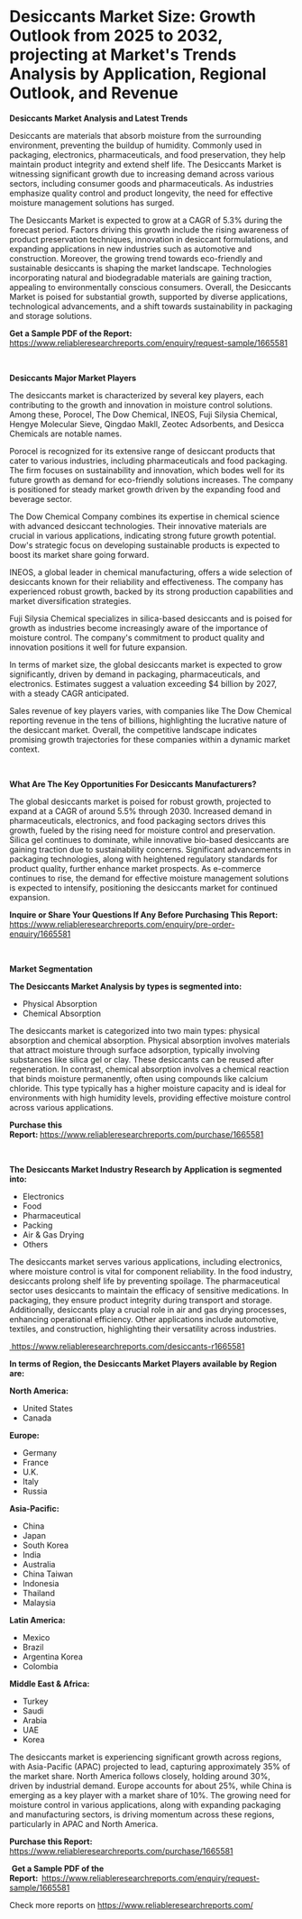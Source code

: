<p><h1>Desiccants Market Size: Growth Outlook from 2025 to 2032, projecting at Market's Trends Analysis by Application, Regional Outlook, and Revenue</h1></p><p><strong>Desiccants Market Analysis and Latest Trends</strong></p>
<p><p>Desiccants are materials that absorb moisture from the surrounding environment, preventing the buildup of humidity. Commonly used in packaging, electronics, pharmaceuticals, and food preservation, they help maintain product integrity and extend shelf life. The Desiccants Market is witnessing significant growth due to increasing demand across various sectors, including consumer goods and pharmaceuticals. As industries emphasize quality control and product longevity, the need for effective moisture management solutions has surged.</p><p>The Desiccants Market is expected to grow at a CAGR of 5.3% during the forecast period. Factors driving this growth include the rising awareness of product preservation techniques, innovation in desiccant formulations, and expanding applications in new industries such as automotive and construction. Moreover, the growing trend towards eco-friendly and sustainable desiccants is shaping the market landscape. Technologies incorporating natural and biodegradable materials are gaining traction, appealing to environmentally conscious consumers. Overall, the Desiccants Market is poised for substantial growth, supported by diverse applications, technological advancements, and a shift towards sustainability in packaging and storage solutions.</p></p>
<p><strong>Get a Sample PDF of the Report:&nbsp;</strong> <a href="https://www.reliableresearchreports.com/enquiry/request-sample/1665581?utm_campaign=2202&utm_medium=2&utm_source=Github&utm_content=ia&utm_term=31032025&utm_id=desiccants">https://www.reliableresearchreports.com/enquiry/request-sample/1665581</a></p>
<p>&nbsp;</p>
<p><strong>Desiccants Major Market Players</strong></p>
<p><p>The desiccants market is characterized by several key players, each contributing to the growth and innovation in moisture control solutions. Among these, Porocel, The Dow Chemical, INEOS, Fuji Silysia Chemical, Hengye Molecular Sieve, Qingdao Makll, Zeotec Adsorbents, and Desicca Chemicals are notable names.</p><p>Porocel is recognized for its extensive range of desiccant products that cater to various industries, including pharmaceuticals and food packaging. The firm focuses on sustainability and innovation, which bodes well for its future growth as demand for eco-friendly solutions increases. The company is positioned for steady market growth driven by the expanding food and beverage sector.</p><p>The Dow Chemical Company combines its expertise in chemical science with advanced desiccant technologies. Their innovative materials are crucial in various applications, indicating strong future growth potential. Dow's strategic focus on developing sustainable products is expected to boost its market share going forward.</p><p>INEOS, a global leader in chemical manufacturing, offers a wide selection of desiccants known for their reliability and effectiveness. The company has experienced robust growth, backed by its strong production capabilities and market diversification strategies.</p><p>Fuji Silysia Chemical specializes in silica-based desiccants and is poised for growth as industries become increasingly aware of the importance of moisture control. The company's commitment to product quality and innovation positions it well for future expansion.</p><p>In terms of market size, the global desiccants market is expected to grow significantly, driven by demand in packaging, pharmaceuticals, and electronics. Estimates suggest a valuation exceeding $4 billion by 2027, with a steady CAGR anticipated.</p><p>Sales revenue of key players varies, with companies like The Dow Chemical reporting revenue in the tens of billions, highlighting the lucrative nature of the desiccant market. Overall, the competitive landscape indicates promising growth trajectories for these companies within a dynamic market context.</p></p>
<p>&nbsp;</p>
<p><strong>What Are The Key Opportunities For Desiccants Manufacturers?</strong></p>
<p><p>The global desiccants market is poised for robust growth, projected to expand at a CAGR of around 5.5% through 2030. Increased demand in pharmaceuticals, electronics, and food packaging sectors drives this growth, fueled by the rising need for moisture control and preservation. Silica gel continues to dominate, while innovative bio-based desiccants are gaining traction due to sustainability concerns. Significant advancements in packaging technologies, along with heightened regulatory standards for product quality, further enhance market prospects. As e-commerce continues to rise, the demand for effective moisture management solutions is expected to intensify, positioning the desiccants market for continued expansion.</p></p>
<p><strong>Inquire or Share Your Questions If Any Before Purchasing This Report:</strong> <a href="https://www.reliableresearchreports.com/enquiry/pre-order-enquiry/1665581?utm_campaign=2202&utm_medium=2&utm_source=Github&utm_content=ia&utm_term=31032025&utm_id=desiccants">https://www.reliableresearchreports.com/enquiry/pre-order-enquiry/1665581</a></p>
<p>&nbsp;</p>
<p><strong>Market Segmentation</strong></p>
<p><strong>The Desiccants Market Analysis by types is segmented into:</strong></p>
<p><ul><li>Physical Absorption</li><li>Chemical Absorption</li></ul></p>
<p><p>The desiccants market is categorized into two main types: physical absorption and chemical absorption. Physical absorption involves materials that attract moisture through surface adsorption, typically involving substances like silica gel or clay. These desiccants can be reused after regeneration. In contrast, chemical absorption involves a chemical reaction that binds moisture permanently, often using compounds like calcium chloride. This type typically has a higher moisture capacity and is ideal for environments with high humidity levels, providing effective moisture control across various applications.</p></p>
<p><strong>Purchase this Report:&nbsp;</strong><a href="https://www.reliableresearchreports.com/purchase/1665581?utm_campaign=2202&utm_medium=2&utm_source=Github&utm_content=ia&utm_term=31032025&utm_id=desiccants">https://www.reliableresearchreports.com/purchase/1665581</a></p>
<p>&nbsp;</p>
<p><strong>The Desiccants Market Industry Research by Application is segmented into:</strong></p>
<p><ul><li>Electronics</li><li>Food</li><li>Pharmaceutical</li><li>Packing</li><li>Air & Gas Drying</li><li>Others</li></ul></p>
<p><p>The desiccants market serves various applications, including electronics, where moisture control is vital for component reliability. In the food industry, desiccants prolong shelf life by preventing spoilage. The pharmaceutical sector uses desiccants to maintain the efficacy of sensitive medications. In packaging, they ensure product integrity during transport and storage. Additionally, desiccants play a crucial role in air and gas drying processes, enhancing operational efficiency. Other applications include automotive, textiles, and construction, highlighting their versatility across industries.</p></p>
<p><a href="https://www.reliableresearchreports.com/desiccants-r1665581?utm_campaign=2202&utm_medium=2&utm_source=Github&utm_content=ia&utm_term=31032025&utm_id=desiccants">&nbsp;https://www.reliableresearchreports.com/desiccants-r1665581</a></p>
<p><strong>In terms of Region, the Desiccants Market Players available by Region are:</strong></p>
<p>
    <p> <strong> North America: </strong>
        <ul>
            <li>United States</li>
            <li>Canada</li>
        </ul>
        </p> 
    <p> <strong> Europe: </strong>
        <ul>
            <li>Germany</li>
            <li>France</li>
            <li>U.K.</li>
            <li>Italy</li>
            <li>Russia</li>
        </ul>
        </p> 
    <p> <strong> Asia-Pacific: </strong>
        <ul>
            <li>China</li>
            <li>Japan</li>
            <li>South Korea</li>
            <li>India</li>
            <li>Australia</li>
            <li>China Taiwan</li>
            <li>Indonesia</li>
            <li>Thailand</li>
            <li>Malaysia</li>
        </ul>
        </p> 
    <p> <strong> Latin America: </strong>
        <ul>
            <li>Mexico</li>
            <li>Brazil</li>
            <li>Argentina Korea</li>
            <li>Colombia</li>
        </ul>
        </p> 
    <p> <strong> Middle East & Africa: </strong>
        <ul>
            <li>Turkey</li>
            <li>Saudi</li>
            <li>Arabia</li>
            <li>UAE</li>
            <li>Korea</li>
        </ul>
    </p>
    </p>
<p><p>The desiccants market is experiencing significant growth across regions, with Asia-Pacific (APAC) projected to lead, capturing approximately 35% of the market share. North America follows closely, holding around 30%, driven by industrial demand. Europe accounts for about 25%, while China is emerging as a key player with a market share of 10%. The growing need for moisture control in various applications, along with expanding packaging and manufacturing sectors, is driving momentum across these regions, particularly in APAC and North America.</p></p>
<p><strong>Purchase this Report: </strong><a href="https://www.reliableresearchreports.com/purchase/1665581?utm_campaign=2202&utm_medium=2&utm_source=Github&utm_content=ia&utm_term=31032025&utm_id=desiccants">https://www.reliableresearchreports.com/purchase/1665581</a></p>
<p>&nbsp;<strong>Get a Sample PDF of the Report:&nbsp;&nbsp;</strong><a href="https://www.reliableresearchreports.com/enquiry/request-sample/1665581?utm_campaign=2202&utm_medium=2&utm_source=Github&utm_content=ia&utm_term=31032025&utm_id=desiccants">https://www.reliableresearchreports.com/enquiry/request-sample/1665581</a></p>
<p><strong></strong></p>
<p>Check more reports on <a href="https://www.reliableresearchreports.com/?utm_campaign=2202&utm_medium=2&utm_source=Github&utm_content=ia&utm_term=31032025&utm_id=desiccants">https://www.reliableresearchreports.com/</a></p>